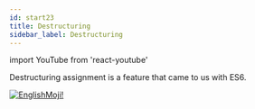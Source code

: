 ```yaml
---
id: start23
title: Destructuring
sidebar_label: Destructuring
---
```


import YouTube from 'react-youtube'

Destructuring assignment is a feature that came to us with ES6.

<YouTube videoId='z2cAFj7hfXU' />

[![EnglishMoji!](/img/logo/englishmoji.png)](https://link-to.app/xvh7Ush9kl)
